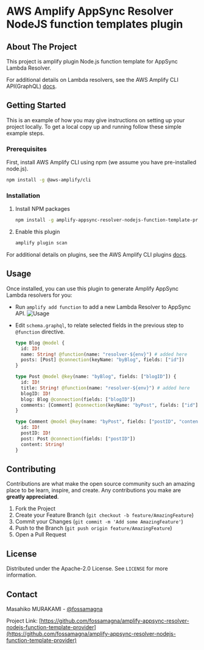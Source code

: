 # AWS Amplify AppSync Resolver NodeJS function templates plugin

<!-- ABOUT THE PROJECT -->
## About The Project

This project is amplify plugin Node.js function template for AppSync Lambda Resolver.

For additional details on Lambda resolvers, see the AWS Amplify CLI API(GraphQL) [docs](https://docs.amplify.aws/cli/graphql-transformer/function).


## Getting Started

This is an example of how you may give instructions on setting up your project locally.
To get a local copy up and running follow these simple example steps.

### Prerequisites

First, install AWS Amplify CLI using npm (we assume you have pre-installed node.js).

```sh
npm install -g @aws-amplify/cli
```

### Installation

1. Install NPM packages
   ```sh
   npm install -g amplify-appsync-resolver-nodejs-function-template-provider
   ```
2. Enable this plugin
   ```sh
   amplify plugin scan
   ```

For additional details on plugins, see the AWS Amplify CLI plugins [docs](https://docs.amplify.aws/cli/usage/plugin).

## Usage

Once installed, you can use this plugin to generate Amplify AppSync Lambda resolvers for you:

- Run `amplify add function` to add a new Lambda Resolver to AppSync API.
  ![Usage](https://user-images.githubusercontent.com/1638848/142107458-0a949a22-0c7b-46a4-ba35-2f6fd8ce5692.gif)

- Edit `schema.graphql`, to relate selected fields in the previous step to `@function` directive.
  ```graphql
  type Blog @model {
    id: ID!
    name: String! @function(name: "resolver-${env}") # added here
    posts: [Post] @connection(keyName: "byBlog", fields: ["id"])
  }

  type Post @model @key(name: "byBlog", fields: ["blogID"]) {
    id: ID!
    title: String! @function(name: "resolver-${env}") # added here
    blogID: ID!
    blog: Blog @connection(fields: ["blogID"])
    comments: [Comment] @connection(keyName: "byPost", fields: ["id"])
  }

  type Comment @model @key(name: "byPost", fields: ["postID", "content"]) {
    id: ID!
    postID: ID!
    post: Post @connection(fields: ["postID"])
    content: String!
  }
  ```

<!-- CONTRIBUTING -->
## Contributing

Contributions are what make the open source community such an amazing place to be learn, inspire, and create. Any contributions you make are **greatly appreciated**.

1. Fork the Project
2. Create your Feature Branch (`git checkout -b feature/AmazingFeature`)
3. Commit your Changes (`git commit -m 'Add some AmazingFeature'`)
4. Push to the Branch (`git push origin feature/AmazingFeature`)
5. Open a Pull Request

<!-- LICENSE -->
## License

Distributed under the Apache-2.0 License. See `LICENSE` for more information.

<!-- CONTACT -->
## Contact

Masahiko MURAKAMI - [@fossamagna](https://twitter.com/fossamagna)

Project Link: [https://github.com/fossamagna/amplify-appsync-resolver-nodejs-function-template-provider](https://github.com/fossamagna/amplify-appsync-resolver-nodejs-function-template-provider)
